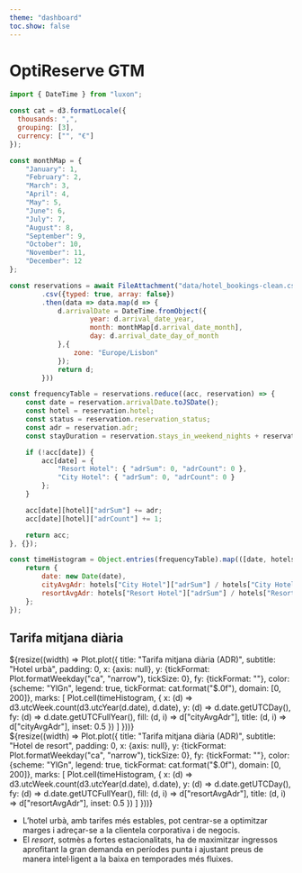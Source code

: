 ```yaml
--- 
theme: "dashboard"
toc.show: false
---
```


# OptiReserve GTM

```js
import { DateTime } from "luxon";

const cat = d3.formatLocale({
  thousands: ",",
  grouping: [3],
  currency: ["", "€"]
});

const monthMap = {
    "January": 1,
    "February": 2,
    "March": 3,
    "April": 4,
    "May": 5,
    "June": 6,
    "July": 7,
    "August": 8,
    "September": 9,
    "October": 10,
    "November": 11,
    "December": 12
};

const reservations = await FileAttachment("data/hotel_bookings-clean.csv")
        .csv({typed: true, array: false})
        .then(data => data.map(d => {
            d.arrivalDate = DateTime.fromObject({
                    year: d.arrival_date_year, 
                    month: monthMap[d.arrival_date_month], 
                    day: d.arrival_date_day_of_month
            },{
                zone: "Europe/Lisbon"
            });
            return d;
        }))

const frequencyTable = reservations.reduce((acc, reservation) => {
    const date = reservation.arrivalDate.toJSDate();
    const hotel = reservation.hotel;
    const status = reservation.reservation_status;
    const adr = reservation.adr;
    const stayDuration = reservation.stays_in_weekend_nights + reservation.stays_in_week_nights;

    if (!acc[date]) {
        acc[date] = {
            "Resort Hotel": { "adrSum": 0, "adrCount": 0 },
            "City Hotel": { "adrSum": 0, "adrCount": 0 }
        };
    }

    acc[date][hotel]["adrSum"] += adr;
    acc[date][hotel]["adrCount"] += 1;

    return acc;
}, {});

const timeHistogram = Object.entries(frequencyTable).map(([date, hotels]) => {
    return {
        date: new Date(date),
        cityAvgAdr: hotels["City Hotel"]["adrSum"] / hotels["City Hotel"]["adrCount"],
        resortAvgAdr: hotels["Resort Hotel"]["adrSum"] / hotels["Resort Hotel"]["adrCount"],
    };
});
```

## Tarifa mitjana diària
<div class="grid grid-cols-2">
  <div class="card">
    ${resize((width) => Plot.plot({
        title: "Tarifa mitjana diària (ADR)",
        subtitle: "Hotel urbà",
        padding: 0,
        x: {axis: null},
        y: {tickFormat: Plot.formatWeekday("ca", "narrow"), tickSize: 0},
        fy: {tickFormat: ""},
        color: {scheme: "YlGn", legend: true, tickFormat: cat.format("$.0f"), domain: [0, 200]},
        marks: [
            Plot.cell(timeHistogram, {
            x: (d) => d3.utcWeek.count(d3.utcYear(d.date), d.date),
            y: (d) => d.date.getUTCDay(),
            fy: (d) => d.date.getUTCFullYear(),
            fill: (d, i) => d["cityAvgAdr"],
            title: (d, i) => d["cityAvgAdr"],
            inset: 0.5
            })
        ]
    }))}
  </div>
  <div class="card">
    ${resize((width) => Plot.plot({
        title: "Tarifa mitjana diària (ADR)",
        subtitle: "Hotel de resort",
        padding: 0,
        x: {axis: null},
        y: {tickFormat: Plot.formatWeekday("ca", "narrow"), tickSize: 0},
        fy: {tickFormat: ""},
        color: {scheme: "YlGn", legend: true, tickFormat: cat.format("$.0f"), domain: [0, 200]},
        marks: [
            Plot.cell(timeHistogram, {
            x: (d) => d3.utcWeek.count(d3.utcYear(d.date), d.date),
            y: (d) => d.date.getUTCDay(),
            fy: (d) => d.date.getUTCFullYear(),
            fill: (d, i) => d["resortAvgAdr"],
            title: (d, i) => d["resortAvgAdr"],
            inset: 0.5
            })
        ]
    }))}
  </div>
</div>

- L’hotel urbà, amb tarifes més estables, pot centrar-se a optimitzar marges i adreçar-se a la clientela corporativa i de negocis.
- El _resort_, sotmès a fortes estacionalitats, ha de maximitzar ingressos aprofitant la gran demanda en períodes punta i ajustant preus de manera intel·ligent a la baixa en temporades més fluixes.
